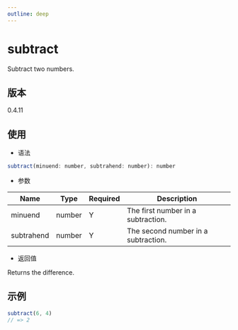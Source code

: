 ```yaml
---
outline: deep
---
```


# subtract

Subtract two numbers.

## 版本

0.4.11

## 使用

- 语法

```js
subtract(minuend: number, subtrahend: number): number
```

- 参数

| Name         | Type    | Required | Description                         |
|--------------|---------|----------|-------------------------------------|
| minuend      | number  | Y        | The first number in a subtraction.  |
| subtrahend   | number  | Y        | The second number in a subtraction. |

- 返回值

Returns the difference.

## 示例

```js
subtract(6, 4)
// => 2
```
